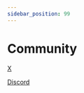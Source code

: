 ```yaml
---
sidebar_position: 99
---
```


# Community

[X](https://x.com/myceldomain)

[Discord](https://discord.gg/7zm2TAJbqv)
